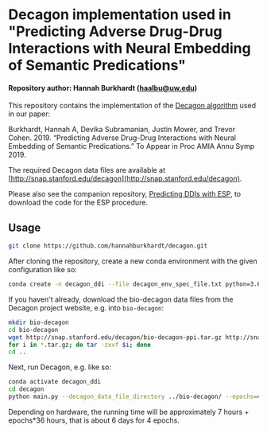 # Decagon implementation used in "Predicting Adverse Drug-Drug Interactions with Neural Embedding of Semantic Predications"

#### Repository author: Hannah Burkhardt (haalbu@uw.edu)

This repository contains the implementation of the [Decagon algorithm](https://doi.org/10.1093/bioinformatics/bty294) used in our paper:

Burkhardt, Hannah A, Devika Subramanian, Justin Mower, and Trevor Cohen. 2019. “Predicting Adverse Drug-Drug Interactions with Neural Embedding of Semantic Predications.” To Appear in Proc AMIA Annu Symp 2019.

The required Decagon data files are available at [http://snap.stanford.edu/decagon](http://snap.stanford.edu/decagon).

Please also see the companion repository, [Predicting DDIs with ESP](https://github.com/hannahburkhardt/predicting_ddis_with_esp), to download the code for the ESP procedure.
  
## Usage

```bash
git clone https://github.com/hannahburkhardt/decagon.git
```

After cloning the repository, create a new conda environment with the given configuration like so:
```bash
conda create -n decagon_ddi --file decagon_env_spec_file.txt python=3.6.8
``` 

If you haven't already, download the bio-decagon data files from the Decagon project website, e.g. into `bio-decagon`:

```bash
mkdir bio-decagon
cd bio-decagon
wget http://snap.stanford.edu/decagon/bio-decagon-ppi.tar.gz http://snap.stanford.edu/decagon/bio-decagon-combo.tar.gz http://snap.stanford.edu/decagon/bio-decagon-mono.tar.gz http://snap.stanford.edu/decagon/bio-decagon-targets-all.tar.gz
for i in *.tar.gz; do tar -zxvf $i; done
cd ..

```
Next, run Decagon, e.g. like so:
```bash
conda activate decagon_ddi
cd decagon
python main.py --decagon_data_file_directory ../bio-decagon/ --epochs=4
```
Depending on hardware, the running time will be approximately 7 hours + epochs*36 hours, that is about 6 days for 4 epochs.
